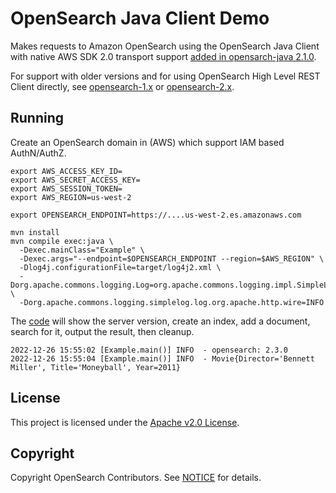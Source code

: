 # OpenSearch Java Client Demo

Makes requests to Amazon OpenSearch using the OpenSearch Java Client with native AWS SDK 2.0 transport support [added in opensarch-java 2.1.0](https://github.com/opensearch-project/opensearch-java/pull/177). 

For support with older versions and for using OpenSearch High Level REST Client directly, see [opensearch-1.x](https://github.com/dblock/opensearch-java-client-demo/tree/opensearch-1.x) or [opensearch-2.x](https://github.com/dblock/opensearch-java-client-demo/tree/opensearch-2.x).

## Running

Create an OpenSearch domain in (AWS) which support IAM based AuthN/AuthZ.

```
export AWS_ACCESS_KEY_ID=
export AWS_SECRET_ACCESS_KEY=
export AWS_SESSION_TOKEN=
export AWS_REGION=us-west-2

export OPENSEARCH_ENDPOINT=https://....us-west-2.es.amazonaws.com

mvn install
mvn compile exec:java \
  -Dexec.mainClass="Example" \
  -Dexec.args="--endpoint=$OPENSEARCH_ENDPOINT --region=$AWS_REGION" \
  -Dlog4j.configurationFile=target/log4j2.xml \
  -Dorg.apache.commons.logging.Log=org.apache.commons.logging.impl.SimpleLog \
  -Dorg.apache.commons.logging.simplelog.log.org.apache.http.wire=INFO
```

The [code](src/main/java/Example.java) will show the server version, create an index, add a document, search for it, output the result, then cleanup.

```
2022-12-26 15:55:02 [Example.main()] INFO  - opensearch: 2.3.0
2022-12-26 15:55:04 [Example.main()] INFO  - Movie{Director='Bennett Miller', Title='Moneyball', Year=2011}
```

## License 

This project is licensed under the [Apache v2.0 License](LICENSE.txt).

## Copyright

Copyright OpenSearch Contributors. See [NOTICE](NOTICE.txt) for details.
